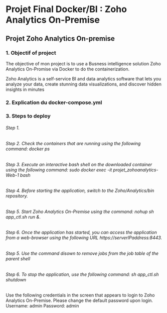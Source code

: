 # Projet Final Docker/BI : Zoho Analytics On-Premise

## Projet Zoho Analytics On-premise

### 1. Objectif of project 

The objective of mon project is to use a Busness intelligence solution Zoho Analytics On-Promise via Docker to do the containerization.

Zoho Analytics is a self-service BI and data analytics software that lets you analyze your data, create stunning data visualizations, and discover hidden insights in minutes

### 2. Explication du docker-compose.yml


### 3. Steps to deploy

###### Step 1. 
###### Step 2. Check the containers that are running using the following command: docker ps

###### Step 3. Execute an interactive bash shell on the downloaded container using the following command: sudo docker exec -it projet_zohoanalytics-Web-1 bash

###### Step 4. Before starting the application, switch to the Zoho/Analytics/bin repository.

###### Step 5. Start Zoho Analytics On-Premise using the command: nohup sh app_ctl.sh run &. 

###### Step 6. Once the application has started, you can access the application from a web-browser using the following URL https://serverIPaddress:8443.



###### Step 5. Use the command disown to remove jobs from the job table of the parent shell


###### Step 6. To stop the application, use the following command: sh app_ctl.sh shutdown





Use the following credentials in the screen that appears to login to Zoho Analytics On-Premise. Please change the default password upon login.
Username: admin
Password: admin
